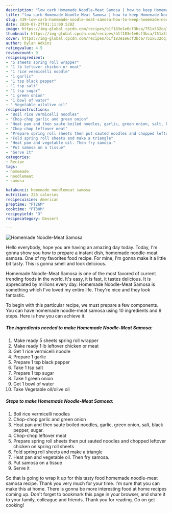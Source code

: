 ```yaml
---
description: "low carb Homemade Noodle-Meat Samosa | how to keep Homemade Noodle-Meat Samosa"
title: "low carb Homemade Noodle-Meat Samosa | how to keep Homemade Noodle-Meat Samosa"
slug: 439-low-carb-homemade-noodle-meat-samosa-how-to-keep-homemade-noodle-meat-samosa
date: 2020-07-27T01:11:00.528Z
image: https://img-global.cpcdn.com/recipes/b1f183e1e6cf3bca/751x532cq70/homemade-noodle-meat-samosa-recipe-main-photo.jpg
thumbnail: https://img-global.cpcdn.com/recipes/b1f183e1e6cf3bca/751x532cq70/homemade-noodle-meat-samosa-recipe-main-photo.jpg
cover: https://img-global.cpcdn.com/recipes/b1f183e1e6cf3bca/751x532cq70/homemade-noodle-meat-samosa-recipe-main-photo.jpg
author: Dylan Adkins
ratingvalue: 4.5
reviewcount: 9
recipeingredient:
- "5 sheets spring roll wrapper"
- "1 lb leftover chicken or meat"
- "1 rice vermicelli noodle"
- "1 garlic"
- "1 tsp black pepper"
- "1 tsp salt"
- "1 tsp sugar"
- "1 green onion"
- "1 bowl of water"
- " Vegetable oilolive oil"
recipeinstructions:
- "Boil rice vermicelli noodles"
- "Chop-chop garlic and green onion"
- "Heat pan and then saute boiled noodles, garlic, green onion, salt, black pepper, sugar."
- "Chop-chop leftover meat"
- "Prepare spring roll sheets then put sauted noodles and chopped leftover chicken on spring roll sheets"
- "Fold spring roll sheets and make a triangle"
- "Heat pan and vegetable oil. Then fry samosa."
- "Put samosa on a tissue"
- "Serve it"
categories:
- Recipe
tags:
- homemade
- noodlemeat
- samosa

katakunci: homemade noodlemeat samosa 
nutrition: 226 calories
recipecuisine: American
preptime: "PT26M"
cooktime: "PT30M"
recipeyield: "3"
recipecategory: Dessert

---
```



![Homemade Noodle-Meat Samosa](https://img-global.cpcdn.com/recipes/b1f183e1e6cf3bca/751x532cq70/homemade-noodle-meat-samosa-recipe-main-photo.jpg)

Hello everybody, hope you are having an amazing day today. Today, I'm gonna show you how to prepare a instant dish, homemade noodle-meat samosa. One of my favorites food recipe. For mine, I'm gonna make it a little bit tasty. This is gonna smell and look delicious.



Homemade Noodle-Meat Samosa is one of the most favored of current trending foods in the world. It's easy, it is fast, it tastes delicious. It is appreciated by millions every day. Homemade Noodle-Meat Samosa is something which I've loved my entire life. They're nice and they look fantastic.


To begin with this particular recipe, we must prepare a few components. You can have homemade noodle-meat samosa using 10 ingredients and 9 steps. Here is how you can achieve it.

<!--inarticleads1-->

##### The ingredients needed to make Homemade Noodle-Meat Samosa:

1. Make ready 5 sheets spring roll wrapper
1. Make ready 1 lb leftover chicken or meat
1. Get 1 rice vermicelli noodle
1. Prepare 1 garlic
1. Prepare 1 tsp black pepper
1. Take 1 tsp salt
1. Prepare 1 tsp sugar
1. Take 1 green onion
1. Get 1 bowl of water
1. Take  Vegetable oil/olive oil




<!--inarticleads2-->

##### Steps to make Homemade Noodle-Meat Samosa:

1. Boil rice vermicelli noodles
1. Chop-chop garlic and green onion
1. Heat pan and then saute boiled noodles, garlic, green onion, salt, black pepper, sugar.
1. Chop-chop leftover meat
1. Prepare spring roll sheets then put sauted noodles and chopped leftover chicken on spring roll sheets
1. Fold spring roll sheets and make a triangle
1. Heat pan and vegetable oil. Then fry samosa.
1. Put samosa on a tissue
1. Serve it




So that is going to wrap it up for this tasty food homemade noodle-meat samosa recipe. Thank you very much for your time. I'm sure that you can make this at home. There is gonna be more interesting food at home recipes coming up. Don't forget to bookmark this page in your browser, and share it to your family, colleague and friends. Thank you for reading. Go on get cooking!
